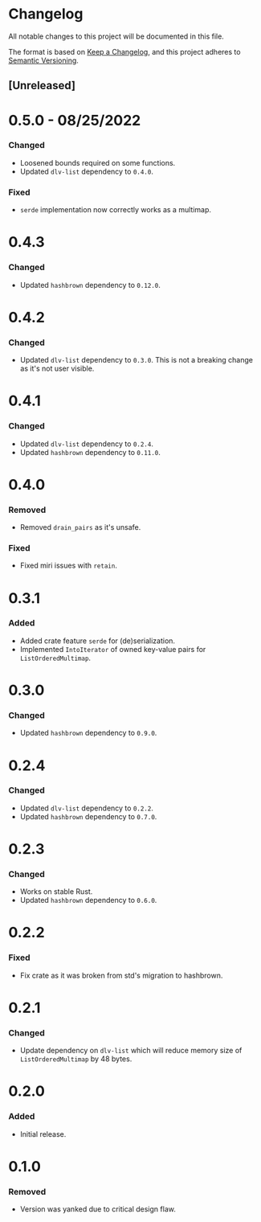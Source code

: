 # Changelog

All notable changes to this project will be documented in this file.

The format is based on [Keep a Changelog](https://keepachangelog.com/en/1.1.0/), and this project adheres to
[Semantic Versioning](https://semver.org/spec/v2.0.0.html).

## [Unreleased]

# 0.5.0 - 08/25/2022

### Changed

 - Loosened bounds required on some functions.
 - Updated `dlv-list` dependency to `0.4.0`.

### Fixed

 - `serde` implementation now correctly works as a multimap.

# 0.4.3

### Changed

 - Updated `hashbrown` dependency to `0.12.0`.

# 0.4.2

### Changed

 - Updated `dlv-list` dependency to `0.3.0`. This is not a breaking change as it's not user visible.

# 0.4.1

### Changed

 - Updated `dlv-list` dependency to `0.2.4`.
 - Updated `hashbrown` dependency to `0.11.0`.

# 0.4.0

### Removed

 - Removed `drain_pairs` as it's unsafe.

### Fixed

 - Fixed miri issues with `retain`.

# 0.3.1

### Added

 - Added crate feature `serde` for (de)serialization.
 - Implemented `IntoIterator` of owned key-value pairs for `ListOrderedMultimap`.

# 0.3.0

### Changed

 - Updated `hashbrown` dependency to `0.9.0`.

# 0.2.4

### Changed

 - Updated `dlv-list` dependency to `0.2.2`.
 - Updated `hashbrown` dependency to `0.7.0`.

# 0.2.3

### Changed

 - Works on stable Rust.
 - Updated `hashbrown` dependency to `0.6.0`.

# 0.2.2

### Fixed

 - Fix crate as it was broken from std's migration to hashbrown.

# 0.2.1

### Changed

 - Update dependency on `dlv-list` which will reduce memory size of `ListOrderedMultimap` by 48 bytes.

# 0.2.0

### Added

 - Initial release.

# 0.1.0

### Removed

 - Version was yanked due to critical design flaw.

